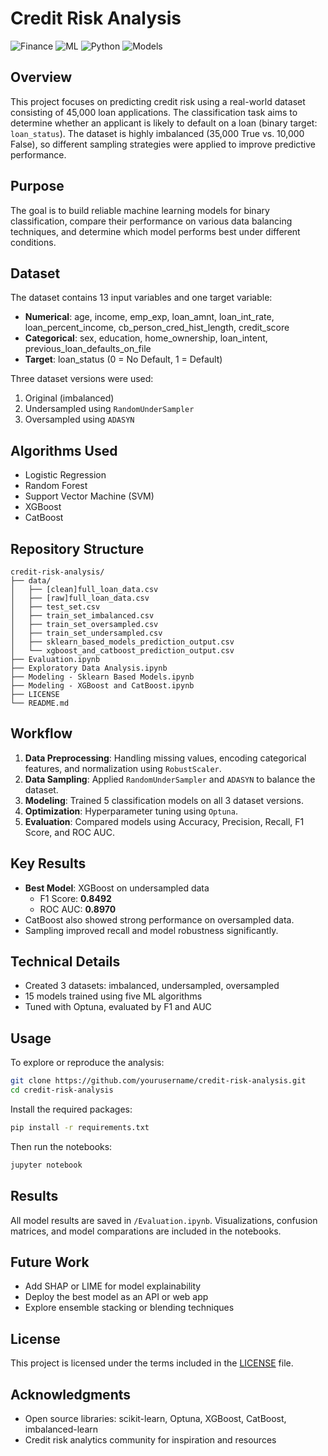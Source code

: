 
# Credit Risk Analysis

![Finance](https://img.shields.io/badge/Domain-Finance-blue)
![ML](https://img.shields.io/badge/ML-Binary%20Classification-purple)
![Python](https://img.shields.io/badge/Language-Python-green)
![Models](https://img.shields.io/badge/Algorithms-LogisticRegression_RandomForest_SVM_XGBoost_CatBoost-red)

## Overview

This project focuses on predicting credit risk using a real-world dataset consisting of 45,000 loan applications. The classification task aims to determine whether an applicant is likely to default on a loan (binary target: `loan_status`). The dataset is highly imbalanced (35,000 True vs. 10,000 False), so different sampling strategies were applied to improve predictive performance.

## Purpose

The goal is to build reliable machine learning models for binary classification, compare their performance on various data balancing techniques, and determine which model performs best under different conditions.

## Dataset

The dataset contains 13 input variables and one target variable:

- **Numerical**: age, income, emp_exp, loan_amnt, loan_int_rate, loan_percent_income, cb_person_cred_hist_length, credit_score
- **Categorical**: sex, education, home_ownership, loan_intent, previous_loan_defaults_on_file
- **Target**: loan_status (0 = No Default, 1 = Default)

Three dataset versions were used:
1. Original (imbalanced)
2. Undersampled using `RandomUnderSampler`
3. Oversampled using `ADASYN`

## Algorithms Used

- Logistic Regression
- Random Forest
- Support Vector Machine (SVM)
- XGBoost
- CatBoost

## Repository Structure

```
credit-risk-analysis/
├── data/
│   ├── [clean]full_loan_data.csv
│   ├── [raw]full_loan_data.csv
│   ├── test_set.csv
│   ├── train_set_imbalanced.csv
│   ├── train_set_oversampled.csv
│   ├── train_set_undersampled.csv
│   ├── sklearn_based_models_prediction_output.csv
│   └── xgboost_and_catboost_prediction_output.csv
├── Evaluation.ipynb
├── Exploratory Data Analysis.ipynb
├── Modeling - Sklearn Based Models.ipynb
├── Modeling - XGBoost and CatBoost.ipynb
├── LICENSE
└── README.md
```

## Workflow

1. **Data Preprocessing**: Handling missing values, encoding categorical features, and normalization using `RobustScaler`.
2. **Data Sampling**: Applied `RandomUnderSampler` and `ADASYN` to balance the dataset.
3. **Modeling**: Trained 5 classification models on all 3 dataset versions.
4. **Optimization**: Hyperparameter tuning using `Optuna`.
5. **Evaluation**: Compared models using Accuracy, Precision, Recall, F1 Score, and ROC AUC.

## Key Results

- **Best Model**: XGBoost on undersampled data  
  - F1 Score: **0.8492**
  - ROC AUC: **0.8970**
- CatBoost also showed strong performance on oversampled data.
- Sampling improved recall and model robustness significantly.

## Technical Details

- Created 3 datasets: imbalanced, undersampled, oversampled  
- 15 models trained using five ML algorithms  
- Tuned with Optuna, evaluated by F1 and AUC

## Usage

To explore or reproduce the analysis:

```bash
git clone https://github.com/yourusername/credit-risk-analysis.git
cd credit-risk-analysis
```

Install the required packages:

```bash
pip install -r requirements.txt
```

Then run the notebooks:

```bash
jupyter notebook
```

## Results

All model results are saved in `/Evaluation.ipynb`. Visualizations, confusion matrices, and model comparations are included in the notebooks.

## Future Work

- Add SHAP or LIME for model explainability  
- Deploy the best model as an API or web app  
- Explore ensemble stacking or blending techniques

## License

This project is licensed under the terms included in the [LICENSE](LICENSE) file.

## Acknowledgments

- Open source libraries: scikit-learn, Optuna, XGBoost, CatBoost, imbalanced-learn
- Credit risk analytics community for inspiration and resources
